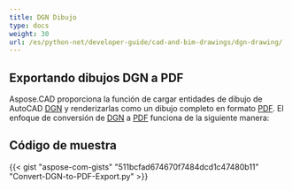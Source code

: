 ```yaml
---
title: DGN Dibujo
type: docs
weight: 30
url: /es/python-net/developer-guide/cad-and-bim-drawings/dgn-drawing/
---
```


## **Exportando dibujos DGN a PDF**

Aspose.CAD proporciona la función de cargar entidades de dibujo de AutoCAD [DGN](https://docs.fileformat.com/cad/dgn/) y renderizarlas como un dibujo completo en formato [PDF](https://docs.fileformat.com/pdf/). El enfoque de conversión de [DGN](https://docs.fileformat.com/cad/dgn/) a [PDF](https://docs.fileformat.com/pdf/) funciona de la siguiente manera:

## Código de muestra

{{< gist "aspose-com-gists" "511bcfad674670f7484dcd1c47480b11" "Convert-DGN-to-PDF-Export.py" >}}
